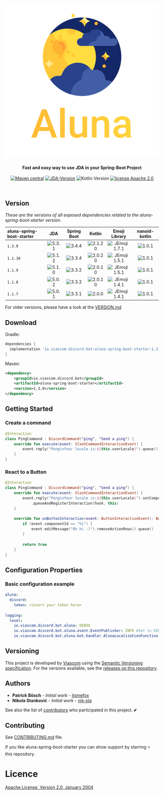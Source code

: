 <div align="center">
<img src="./logo.png"
         alt="Aluna Logo">
</div>

<h4 align="center">Fast and easy way to use JDA in your Spring-Boot Project</h4>

<p align="center">
  <a href="https://github.com/viascom/aluna-spring-boot-starter/releases"><img src="https://img.shields.io/maven-metadata/v.svg?label=maven-central&metadataUrl=https%3A%2F%2Frepo1.maven.org%2Fmaven2%2Fio%2Fviascom%2Fdiscord%2Fbot%2Faluna-spring-boot-starter%2Fmaven-metadata.xml"
         alt="Maven central"></a>
  <a href=""><img src="https://img.shields.io/badge/JDA--Version-5.3.1-blue.svg"
              alt="JDA-Version "></a>
  <img src="https://img.shields.io/badge/Kotlin-2.1.20-%238052ff?logo=kotlin"
         alt="Kotlin Version">
  <a href="http://www.apache.org/licenses/"><img src="https://img.shields.io/badge/license-Apache_2.0-blue.svg"
         alt="license Apache 2.0"></a>
</p>
<br>

## Version

*These are the versions of all exposed dependencies related to the aluna-spring-boot-starter version.*

| aluna-spring-boot-starter |                                    JDA                                     |                                Spring Boot                                 |                                    Kotlin                                    |                                      Emoji Library                                       |                               nanoid-kotlin                                |
|:--------------------------|:--------------------------------------------------------------------------:|:--------------------------------------------------------------------------:|:----------------------------------------------------------------------------:|:----------------------------------------------------------------------------------------:|:--------------------------------------------------------------------------:|
| `1.3.0`                   | <img src="https://img.shields.io/badge/5.3.1-brightgreen.svg" alt="5.3.1"> | <img src="https://img.shields.io/badge/3.4.4-brightgreen.svg" alt="3.4.4"> | <img src="https://img.shields.io/badge/2.1.20-brightgreen.svg" alt="2.1.20"> | <img src="https://img.shields.io/badge/JEmoji-1.7.1-brightgreen.svg" alt="JEmoji 1.7.1"> | <img src="https://img.shields.io/badge/1.0.1-brightgreen.svg" alt="1.0.1"> |
| `1.1.10`                  | <img src="https://img.shields.io/badge/5.1.2-brightgreen.svg" alt="5.1.2"> | <img src="https://img.shields.io/badge/3.3.4-brightgreen.svg" alt="3.3.4"> | <img src="https://img.shields.io/badge/2.0.20-brightgreen.svg" alt="2.0.20"> | <img src="https://img.shields.io/badge/JEmoji-1.5.1-brightgreen.svg" alt="JEmoji 1.5.1"> | <img src="https://img.shields.io/badge/1.0.1-brightgreen.svg" alt="1.0.1"> |
| `1.1.9`                   | <img src="https://img.shields.io/badge/5.1.0-brightgreen.svg" alt="5.1.0"> | <img src="https://img.shields.io/badge/3.3.2-brightgreen.svg" alt="3.3.2"> | <img src="https://img.shields.io/badge/2.0.10-brightgreen.svg" alt="2.0.10"> | <img src="https://img.shields.io/badge/JEmoji-1.5.1-brightgreen.svg" alt="JEmoji 1.5.1"> | <img src="https://img.shields.io/badge/1.0.1-brightgreen.svg" alt="1.0.1"> |
| `1.1.8`                   | <img src="https://img.shields.io/badge/5.0.2-brightgreen.svg" alt="5.0.2"> | <img src="https://img.shields.io/badge/3.3.2-brightgreen.svg" alt="3.3.2"> | <img src="https://img.shields.io/badge/2.0.10-brightgreen.svg" alt="2.0.10"> | <img src="https://img.shields.io/badge/JEmoji-1.4.1-brightgreen.svg" alt="JEmoji 1.4.1"> | <img src="https://img.shields.io/badge/1.0.1-brightgreen.svg" alt="1.0.1"> |
| `1.1.7`                   | <img src="https://img.shields.io/badge/5.0.1-brightgreen.svg" alt="5.0.1"> | <img src="https://img.shields.io/badge/3.3.1-brightgreen.svg" alt="3.3.1"> |  <img src="https://img.shields.io/badge/2.0.0-brightgreen.svg" alt="2.0.0">  | <img src="https://img.shields.io/badge/JEmoji-1.4.1-brightgreen.svg" alt="JEmoji 1.4.1"> | <img src="https://img.shields.io/badge/1.0.1-brightgreen.svg" alt="1.0.1"> |

For older versions, please have a look at the [VERSION.md](VERSION.md)

## Download

Gradle:

```gradle
dependencies {
  implementation 'io.viascom.discord.bot:aluna-spring-boot-starter:1.3.0'
}
```

Maven:

```xml
<dependency>
    <groupId>io.viascom.discord.bot</groupId>
    <artifactId>aluna-spring-boot-starter</artifactId>
    <version>1.3.0</version>
</dependency>
```

## Getting Started

### Create a command

```kotlin
@Interaction
class PingCommand : DiscordCommand("ping", "Send a ping") {
    override fun execute(event: SlashCommandInteractionEvent) {
        event.reply("Pong\nYour locale is:${this.userLocale}").queue()
    }
}
```

### React to a Button

```kotlin
@Interaction
class PingCommand : DiscordCommand("ping", "Send a ping") {
    override fun execute(event: SlashCommandInteractionEvent) {
        event.reply("Pong\nYour locale is:${this.userLocale}").setComponents(ActionRow.of(primaryButton("hi", "Hi")))
            .queueAndRegisterInteraction(hook, this)
    }

    override fun onButtonInteraction(event: ButtonInteractionEvent): Boolean {
        if (event.componentId == "hi") {
            event.editMessage("Oh hi :)").removeActionRows().queue()
        }

        return true
    }
}
```

## Configuration Properties

### Basic configuration example

```yaml
aluna:
  discord:
    token: <insert your token here>

logging:
  level:
    io.viascom.discord.bot.aluna: DEBUG
    io.viascom.discord.bot.aluna.event.EventPublisher: INFO #Set to DEBUG to show all published events
    io.viascom.discord.bot.aluna.bot.handler.AlunaLocalizationFunction: INFO #Set to DEBUG to show translation keys for interactions
```

## Versioning

This project is developed by [Viascom](https://github.com/viascom) using
the [Semantic Versioning specification](https://semver.org). For the versions available, see
the [releases on this repository](https://github.com/viascom/aluna-spring-boot-starter/releases).

## Authors

* **Patrick Bösch** - *Initial work* - [itsmefox](https://github.com/itsmefox)
* **Nikola Stanković** - *Initial work* - [nik-sta](https://github.com/nik-sta)

See also the list of [contributors](https://github.com/viascom/aluna-spring-boot-starter/contributors) who participated
in this project. 💕

## Contributing

See [CONTRIBUTING.md](CONTRIBUTING.md) file.

If you like aluna-spring-boot-starter you can show support by starring ⭐ this repository.

# Licence

[Apache License, Version 2.0, January 2004](http://www.apache.org/licenses/LICENSE-2.0)
